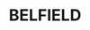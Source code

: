 ---
lastmod: '2025-04-06T06:05:20+00:00'
latitude: -33.906803
layout: suburb
longitude: 151.085513
postcode: '2191'
state: NSW
title: BELFIELD
url: /nsw/belfield/
---